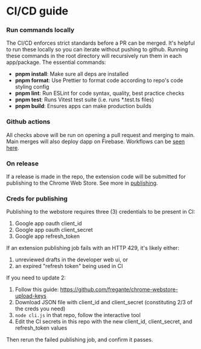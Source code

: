# CI/CD guide

### Run commands locally

The CI/CD enforces strict standards before a PR can be merged. It's helpful to run these locally
so you can iterate without pushing to github. Running these commands in the root
directory will recursively run them in each app/package. The essential commands:

- **pnpm install**: Make sure all deps are installed
- **pnpm format**: Use Prettier to format code according to repo's code styling config
- **pnpm lint**: Run ESLint for code syntax, quality, best practice checks
- **pnpm test**: Runs Vitest test suite (i.e. runs \*.test.ts files)
- **pnpm build**: Ensures apps can make production builds

### Github actions

All checks above will be run on opening a pull request and merging to main.
Main merges will also deploy dapp on Firebase. Workflows can be [seen here](../.github/workflows).

### On release

If a release is made in the repo, the extension code will be submitted for publishing
to the Chrome Web Store. See more in [publishing](./publishing.md).

### Creds for publishing

Publishing to the webstore requires three (3) credentials to be present in CI:

1. Google app oauth client_id
2. Google app oauth client_secret
3. Google app refresh_token

If an extension publishing job fails with an HTTP 429, it's likely either:

1. unreviewed drafts in the developer web ui, or
2. an expired "refresh token" being used in CI

If you need to update 2:

1. Follow this guide: https://github.com/fregante/chrome-webstore-upload-keys
2. Download JSON file with client_id and client_secret (constituting 2/3 of the creds you need)
3. `node cli.js` in that repo, follow the interactive tool
4.  Edit the CI secrets in this repo with the new client_id, client_secret, and refresh_token values

Then rerun the failed publishing job, and confirm it passes.
